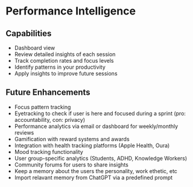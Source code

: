 # Performance Intelligence

## Capabilities

- Dashboard view
- Review detailed insights of each session
- Track completion rates and focus levels
- Identify patterns in your productivity
- Apply insights to improve future sessions

## Future Enhancements

- Focus pattern tracking
- Eyetracking to check if user is here and focused during a sprint (pro: accountability, con: privacy)
- Performance analytics via email or dashboard for weekly/monthly reviews
- Gamification with reward systems and awards
- Integration with health tracking platforms (Apple Health, Oura)
- Mood tracking functionality
- User group-specific analytics (Students, ADHD, Knowledge Workers)
- Community forums for users to share insights
- Keep a memory about the users the personality, work ethetic, etc
- Import relavant memory  from ChatGPT via a predefined prompt
